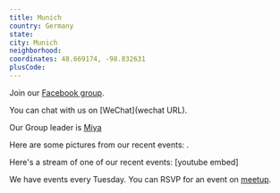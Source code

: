 ```yaml
---
title: Munich
country: Germany
state: 
city: Munich
neighborhood: 
coordinates: 48.669174, -98.832631
plusCode:
---
```

Join our [Facebook group](https://www.facebook.com/groups/free.code.camp.munich).

You can chat with us on [WeChat](wechat URL).

Our Group leader is [Miya](freecodecamp.org/miya)

Here are some pictures from our recent events:
![]().

Here's a stream of one of our recent events:
[youtube embed]

We have events every Tuesday. You can RSVP for an event on [meetup](meetupurl).
